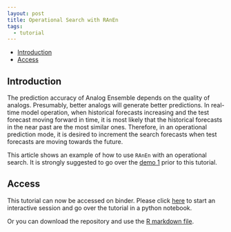 ```yaml
---
layout: post
title: Operational Search with RAnEn
tags:
  - tutorial
---
```


<!-- vim-markdown-toc GitLab -->

* [Introduction](#introduction)
* [Access](#access)

<!-- vim-markdown-toc -->

Introduction
------------

The prediction accuracy of Analog Ensemble depends on the quality of analogs. Presumably, better analogs will generate better predictions. In real-time model operation, when historical forecasts increasing and the test forecast moving forward in time, it is most likely that the historical forecasts in the near past are the most similar ones. Therefore, in an operational prediction mode, it is desired to increment the search forecasts when test forecasts are moving towards the future.

This article shows an example of how to use `RAnEn` with an operational search. It is strongly suggested to go over the [demo 1](https://weiming-hu.github.io/AnalogsEnsemble/2018/11/04/demo-1-RAnEn-basics.html) prior to this tutorial.

Access
------------

This tutorial can now be accessed on binder. Please click [here](https://mybinder.org/v2/gh/Weiming-Hu/AnalogsEnsemble/master) to start an interactive session and go over the tutorial in a python notebook.

Or you can download the repository and use the [R markdown file](https://github.com/Weiming-Hu/AnalogsEnsemble/blob/master/RAnalogs/examples/demo-3_operational-search.Rmd).

